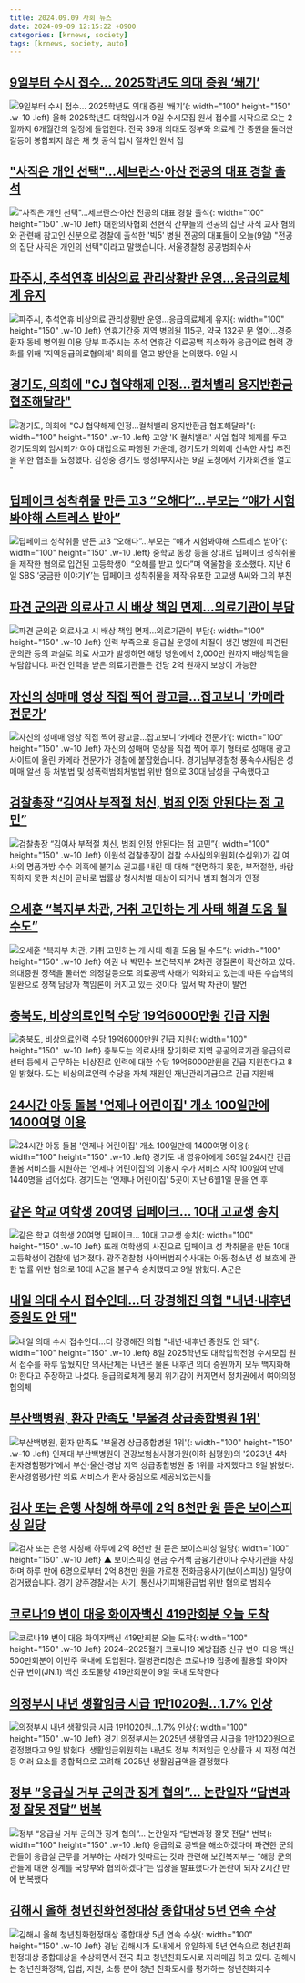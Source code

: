 ```yaml
---
title: 2024.09.09 사회 뉴스
date: 2024-09-09 12:15:22 +0900
categories: [krnews, society]
tags: [krnews, society, auto]
---
```

## [9일부터 수시 접수… 2025학년도 의대 증원 ‘쐐기’](https://n.news.naver.com/mnews/article/082/0001287699)

![9일부터 수시 접수… 2025학년도 의대 증원 ‘쐐기’](https://mimgnews.pstatic.net/image/origin/082/2024/09/08/1287699.jpg?type=nf220_150){: width="100" height="150" .w-10 .left}
올해 2025학년도 대학입시가 9일 수시모집 원서 접수를 시작으로 오는 2월까지 6개월간의 일정에 돌입한다. 전국 39개 의대도 정부와 의료계 간 증원을 둘러싼 갈등이 봉합되지 않은 채 첫 공식 입시 절차인 원서 접

## ["사직은 개인 선택"…세브란스·아산 전공의 대표 경찰 출석](https://n.news.naver.com/mnews/article/374/0000401113)

!["사직은 개인 선택"…세브란스·아산 전공의 대표 경찰 출석](https://mimgnews.pstatic.net/image/origin/374/2024/09/09/401113.jpg?type=nf220_150){: width="100" height="150" .w-10 .left}
대한의사협회 전현직 간부들의 전공의 집단 사직 교사 혐의와 관련해 참고인 신분으로 경찰에 출석한 '빅5' 병원 전공의 대표들이 오늘(9일) "전공의 집단 사직은 개인의 선택"이라고 말했습니다. 서울경찰청 공공범죄수사

## [파주시, 추석연휴 비상의료 관리상황반 운영…응급의료체계 유지](https://n.news.naver.com/mnews/article/002/0002349854)

![파주시, 추석연휴 비상의료 관리상황반 운영…응급의료체계 유지](https://mimgnews.pstatic.net/image/origin/002/2024/09/09/2349854.jpg?type=nf220_150){: width="100" height="150" .w-10 .left}
연휴기간중 지역 병의원 115곳, 약국 132곳 문 열어…경증환자 동네 병의원 이용 당부 파주시는 추석 연휴간 의료공백 최소화와 응급의료 협력 강화를 위해 '지역응급의료협의체' 회의를 열고 방안을 논의했다. 9일 시

## [경기도, 의회에 "CJ 협약해제 인정…컬처밸리 용지반환금 협조해달라"](https://n.news.naver.com/mnews/article/008/0005087639)

![경기도, 의회에 "CJ 협약해제 인정…컬처밸리 용지반환금 협조해달라"](https://mimgnews.pstatic.net/image/origin/008/2024/09/09/5087639.jpg?type=nf220_150){: width="100" height="150" .w-10 .left}
고양 'K-컬처밸리' 사업 협약 해제를 두고 경기도의회 임시회가 여야 대립으로 파행된 가운데, 경기도가 의회에 신속한 사업 추진을 위한 협조를 요청했다. 김성중 경기도 행정1부지사는 9일 도청에서 기자회견을 열고 "

## [딥페이크 성착취물 만든 고3 “오해다”…부모는 “얘가 시험봐야해 스트레스 받아”](https://n.news.naver.com/mnews/article/009/0005362351)

![딥페이크 성착취물 만든 고3 “오해다”…부모는 “얘가 시험봐야해 스트레스 받아”](https://mimgnews.pstatic.net/image/origin/009/2024/09/08/5362351.jpg?type=nf220_150){: width="100" height="150" .w-10 .left}
중학교 동창 등을 상대로 딥페이크 성착취물을 제작한 혐의로 입건된 고등학생이 “오해를 받고 있다”며 억울함을 호소했다. 지난 6일 SBS ‘궁금한 이야기Y’는 딥페이크 성착취물을 제작·유포한 고교생 A씨와 그의 부친

## [파견 군의관 의료사고 시 배상 책임 면제…의료기관이 부담](https://n.news.naver.com/mnews/article/057/0001840547)

![파견 군의관 의료사고 시 배상 책임 면제…의료기관이 부담](https://mimgnews.pstatic.net/image/origin/057/2024/09/08/1840547.jpg?type=nf220_150){: width="100" height="150" .w-10 .left}
인력 부족으로 응급실 운영에 차질이 생긴 병원에 파견된 군의관 등의 과실로 의료 사고가 발생하면 해당 병원에서 2,000만 원까지 배상책임을 부담합니다. 파견 인력을 받은 의료기관들은 건당 2억 원까지 보상이 가능한

## [자신의 성매매 영상 직접 찍어 광고글…잡고보니 ‘카메라 전문가’](https://n.news.naver.com/mnews/article/056/0011796896)

![자신의 성매매 영상 직접 찍어 광고글…잡고보니 ‘카메라 전문가’](https://mimgnews.pstatic.net/image/origin/056/2024/09/09/11796896.jpg?type=nf220_150){: width="100" height="150" .w-10 .left}
자신의 성매매 영상을 직접 찍어 후기 형태로 성매매 광고 사이트에 올린 카메라 전문가가 경찰에 붙잡혔습니다. 경기남부경찰청 풍속수사팀은 성매매 알선 등 처벌법 및 성폭력범죄처벌법 위반 혐의로 30대 남성을 구속했다고

## [검찰총장 “김여사 부적절 처신, 범죄 인정 안된다는 점 고민”](https://n.news.naver.com/mnews/article/005/0001723901)

![검찰총장 “김여사 부적절 처신, 범죄 인정 안된다는 점 고민”](https://mimgnews.pstatic.net/image/origin/005/2024/09/09/1723901.jpg?type=nf220_150){: width="100" height="150" .w-10 .left}
이원석 검찰총장이 검찰 수사심의위원회(수심위)가 김 여사의 명품가방 수수 의혹에 불기소 권고를 내린 데 대해 “현명하지 못한, 부적절한, 바람직하지 못한 처신이 곧바로 법률상 형사처벌 대상이 되거나 범죄 혐의가 인정

## [오세훈 “복지부 차관, 거취 고민하는 게 사태 해결 도움 될 수도”](https://n.news.naver.com/mnews/article/032/0003319823)

![오세훈 “복지부 차관, 거취 고민하는 게 사태 해결 도움 될 수도”](https://mimgnews.pstatic.net/image/origin/032/2024/09/09/3319823.jpg?type=nf220_150){: width="100" height="150" .w-10 .left}
여권 내 박민수 보건복지부 2차관 경질론이 확산하고 있다. 의대증원 정책을 둘러싼 의정갈등으로 의료공백 사태가 악화되고 있는데 따른 수습책의 일환으로 정책 담당자 책임론이 커지고 있는 것이다. 앞서 박 차관이 발언

## [충북도, 비상의료인력 수당 19억6000만원 긴급 지원](https://n.news.naver.com/mnews/article/031/0000868145)

![충북도, 비상의료인력 수당 19억6000만원 긴급 지원](https://mimgnews.pstatic.net/image/origin/031/2024/09/08/868145.jpg?type=nf220_150){: width="100" height="150" .w-10 .left}
충북도는 의료사태 장기화로 지역 공공의료기관 응급의료센터 등에서 근무하는 비상진료 인력에 대한 수당 19억6000만원을 긴급 지원한다고 8일 밝혔다. 도는 비상의료인력 수당을 자체 재원인 재난관리기금으로 긴급 지원해

## [24시간 아동 돌봄 '언제나 어린이집' 개소 100일만에 1400여명 이용](https://n.news.naver.com/mnews/article/277/0005469697)

![24시간 아동 돌봄 '언제나 어린이집' 개소 100일만에 1400여명 이용](https://mimgnews.pstatic.net/image/origin/277/2024/09/09/5469697.jpg?type=nf220_150){: width="100" height="150" .w-10 .left}
경기도 내 영유아에게 365일 24시간 긴급돌봄 서비스를 지원하는 ‘언제나 어린이집’의 이용자 수가 서비스 시작 100일여 만에 1440명을 넘어섰다. 경기도는 ‘언제나 어린이집’ 5곳이 지난 6월1일 문을 연 후

## [같은 학교 여학생 20여명 딥페이크… 10대 고교생 송치](https://n.news.naver.com/mnews/article/005/0001723949)

![같은 학교 여학생 20여명 딥페이크… 10대 고교생 송치](https://mimgnews.pstatic.net/image/origin/005/2024/09/09/1723949.jpg?type=nf220_150){: width="100" height="150" .w-10 .left}
또래 여학생의 사진으로 딥페이크 성 착취물을 만든 10대 고등학생이 검찰에 넘겨졌다. 광주경찰청 사이버범죄수사대는 아동·청소년 성 보호에 관한 법률 위반 혐의로 10대 A군을 불구속 송치했다고 9일 밝혔다. A군은

## [내일 의대 수시 접수인데…더 강경해진 의협 "내년·내후년 증원도 안 돼"](https://n.news.naver.com/mnews/article/008/0005087375)

![내일 의대 수시 접수인데…더 강경해진 의협 "내년·내후년 증원도 안 돼"](https://mimgnews.pstatic.net/image/origin/008/2024/09/08/5087375.jpg?type=nf220_150){: width="100" height="150" .w-10 .left}
8일 2025학년도 대학입학전형 수시모집 원서 접수를 하루 앞뒀지만 의사단체는 내년은 물론 내후년 의대 증원까지 모두 백지화해야 한다고 주장하고 나섰다. 응급의료체계 붕괴 위기감이 커지면서 정치권에서 여야의정 협의체

## [부산백병원, 환자 만족도 '부울경 상급종합병원 1위'](https://n.news.naver.com/mnews/article/082/0001287742)

![부산백병원, 환자 만족도 '부울경 상급종합병원 1위'](https://mimgnews.pstatic.net/image/origin/082/2024/09/09/1287742.jpg?type=nf220_150){: width="100" height="150" .w-10 .left}
인제대 부산백병원이 건강보험심사평가원(이하 심평원)의 '2023년 4차 환자경험평가'에서 부산·울산·경남 지역 상급종합병원 중 1위를 차지했다고 9일 밝혔다. 환자경험평가란 의료 서비스가 환자 중심으로 제공되었는지를

## [검사 또는 은행 사칭해 하루에 2억 8천만 원 뜯은 보이스피싱 일당](https://n.news.naver.com/mnews/article/055/0001188589)

![검사 또는 은행 사칭해 하루에 2억 8천만 원 뜯은 보이스피싱 일당](https://mimgnews.pstatic.net/image/origin/055/2024/09/09/1188589.jpg?type=nf220_150){: width="100" height="150" .w-10 .left}
▲ 보이스피싱 현금 수거책 금융기관이나 수사기관을 사칭하며 하루 만에 6명으로부터 2억 8천만 원을 가로챈 전화금융사기(보이스피싱) 일당이 검거됐습니다. 경기 양주경찰서는 사기, 통신사기피해환급법 위반 혐의로 범죄수

## [코로나19 변이 대응 화이자백신 419만회분 오늘 도착](https://n.news.naver.com/mnews/article/018/0005832180)

![코로나19 변이 대응 화이자백신 419만회분 오늘 도착](https://mimgnews.pstatic.net/image/origin/018/2024/09/09/5832180.jpg?type=nf220_150){: width="100" height="150" .w-10 .left}
2024~2025절기 코로나19 예방접종 신규 변이 대응 백신 500만회분이 이번주 국내에 도입된다. 질병관리청은 코로나19 접종에 활용할 화이자 신규 변이(JN.1) 백신 초도물량 419만회분이 9일 국내 도착한다

## [의정부시 내년 생활임금 시급 1만1020원…1.7% 인상](https://n.news.naver.com/mnews/article/005/0001723921)

![의정부시 내년 생활임금 시급 1만1020원…1.7% 인상](https://mimgnews.pstatic.net/image/origin/005/2024/09/09/1723921.jpg?type=nf220_150){: width="100" height="150" .w-10 .left}
경기 의정부시는 2025년 생활임금 시급을 1만1020원으로 결정했다고 9일 밝혔다. 생활임금위원회는 내년도 정부 최저임금 인상률과 시 재정 여건 등 여러 요소를 종합적으로 고려해 2025년 생활임금액을 결정했다.

## [정부 “응급실 거부 군의관 징계 협의”… 논란일자 “답변과정 잘못 전달” 번복](https://n.news.naver.com/mnews/article/020/0003586362)

![정부 “응급실 거부 군의관 징계 협의”… 논란일자 “답변과정 잘못 전달” 번복](https://mimgnews.pstatic.net/image/origin/020/2024/09/09/3586362.jpg?type=nf220_150){: width="100" height="150" .w-10 .left}
응급의료 공백을 해소하겠다며 파견한 군의관들이 응급실 근무를 거부하는 사례가 잇따르는 것과 관련해 보건복지부는 “해당 군의관들에 대한 징계를 국방부와 협의하겠다”는 입장을 발표했다가 논란이 되자 2시간 만에 번복했다

## [김해시 올해 청년친화헌정대상 종합대상 5년 연속 수상](https://n.news.naver.com/mnews/article/005/0001723917)

![김해시 올해 청년친화헌정대상 종합대상 5년 연속 수상](https://mimgnews.pstatic.net/image/origin/005/2024/09/09/1723917.jpg?type=nf220_150){: width="100" height="150" .w-10 .left}
경남 김해시가 도내에서 유일하게 5년 연속으로 청년친화헌정대상 종합대상을 수상하면서 전국 최고 청년친화도시로 자리매김 하고 있다. 김해시는 청년친화정책, 입법, 지원, 소통 분야 청년 친화도시를 평가하는 청년친화지수

